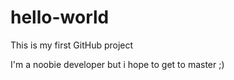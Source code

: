 # hello-world

This is my first GitHub project

I'm a noobie developer but i hope to get to master ;)
